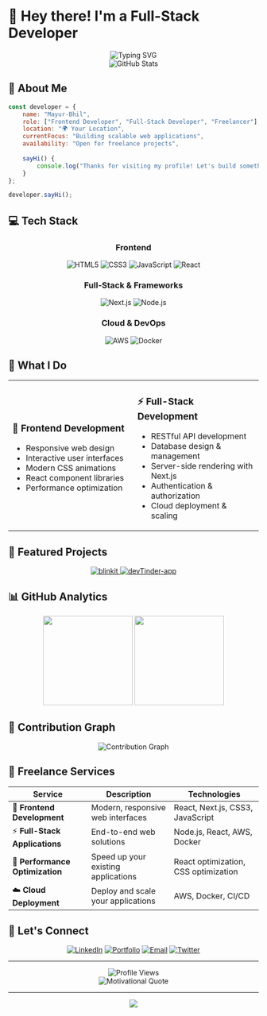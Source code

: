 # 👋 Hey there! I'm a Full-Stack Developer

<div align="center">
  <img src="https://readme-typing-svg.herokuapp.com?font=Fira+Code&size=22&duration=3000&pause=1000&color=00D9FF&center=true&vCenter=true&width=600&lines=Frontend+Developer+%F0%9F%8E%A8;Full-Stack+Developer+%F0%9F%9A%80;Freelance+Developer+%F0%9F%92%BC;Building+Amazing+Web+Experiences!" alt="Typing SVG" />
</div>

<div align="center">
  <img src="https://github-readme-stats.vercel.app/api?username=Mayur-Bhil&show_icons=true&theme=radical&hide_border=true&bg_color=0D1117" alt="GitHub Stats" />
</div>

## 🚀 About Me

```javascript
const developer = {
    name: "Mayur-Bhil",
    role: ["Frontend Developer", "Full-Stack Developer", "Freelancer"],
    location: "🌍 Your Location",
    currentFocus: "Building scalable web applications",
    availability: "Open for freelance projects",
    
    sayHi() {
        console.log("Thanks for visiting my profile! Let's build something amazing together 🚀");
    }
};

developer.sayHi();
```

## 💻 Tech Stack

<div align="center">

### Frontend
![HTML5](https://img.shields.io/badge/HTML5-%23E34F26.svg?style=for-the-badge&logo=html5&logoColor=white)
![CSS3](https://img.shields.io/badge/CSS3-%231572B6.svg?style=for-the-badge&logo=css3&logoColor=white)
![JavaScript](https://img.shields.io/badge/JavaScript-%23323330.svg?style=for-the-badge&logo=javascript&logoColor=%23F7DF1E)
![React](https://img.shields.io/badge/React-%2320232a.svg?style=for-the-badge&logo=react&logoColor=%2361DAFB)

### Full-Stack & Frameworks
![Next.js](https://img.shields.io/badge/Next.js-black?style=for-the-badge&logo=next.js&logoColor=white)
![Node.js](https://img.shields.io/badge/Node.js-6DA55F?style=for-the-badge&logo=node.js&logoColor=white)

### Cloud & DevOps
![AWS](https://img.shields.io/badge/AWS-%23FF9900.svg?style=for-the-badge&logo=amazon-aws&logoColor=white)
![Docker](https://img.shields.io/badge/Docker-%230db7ed.svg?style=for-the-badge&logo=docker&logoColor=white)

</div>

## 🎯 What I Do

<table align="center">
<tr>
<td width="50%">

### 🎨 Frontend Development
- Responsive web design
- Interactive user interfaces
- Modern CSS animations
- React component libraries
- Performance optimization

</td>
<td width="50%">

### ⚡ Full-Stack Development
- RESTful API development
- Database design & management
- Server-side rendering with Next.js
- Authentication & authorization
- Cloud deployment & scaling

</td>
</tr>
</table>

## 🌟 Featured Projects

<div align="center">
  <a href="https://github.com/Mayur-Bhil/blinkit">
    <img src="https://github-readme-stats.vercel.app/api/pin/?username=Mayur-Bhil&repo=blinkit&theme=radical&hide_border=true&bg_color=0D1117" alt="blinkit" />
  </a>
  <a href="https://github.com/Mayur-Bhil/devTinder-app">
    <img src="https://github-readme-stats.vercel.app/api/pin/?username=Mayur-Bhil&repo=devTinder-app&theme=radical&hide_border=true&bg_color=0D1117" alt="devTinder-app" />
  </a>
</div>

## 📊 GitHub Analytics

<div align="center">
  <img height="180em" src="https://github-readme-stats.vercel.app/api/top-langs/?username=Mayur-Bhil&layout=compact&theme=radical&hide_border=true&bg_color=0D1117"/>
  <img height="180em" src="https://github-readme-streak-stats.herokuapp.com/?user=Mayur-Bhil&theme=radical&hide_border=true&background=0D1117"/>
</div>

## 🎨 Contribution Graph

<div align="center">
  <img src="https://github-readme-activity-graph.vercel.app/graph?username=Mayur-Bhil&theme=react-dark&hide_border=true&bg_color=0D1117" alt="Contribution Graph" />
</div>

## 💼 Freelance Services

<div align="center">

| Service | Description | Technologies |
|---------|-------------|--------------|
| 🎨 **Frontend Development** | Modern, responsive web interfaces | React, Next.js, CSS3, JavaScript |
| ⚡ **Full-Stack Applications** | End-to-end web solutions | Node.js, React, AWS, Docker |
| 🚀 **Performance Optimization** | Speed up your existing applications | React optimization, CSS optimization |
| ☁️ **Cloud Deployment** | Deploy and scale your applications | AWS, Docker, CI/CD |

</div>

## 🤝 Let's Connect

<div align="center">
  
[![LinkedIn](https://img.shields.io/badge/LinkedIn-%230077B5.svg?style=for-the-badge&logo=linkedin&logoColor=white)](https://linkedin.com/in/mayur-bhil)
[![Portfolio](https://img.shields.io/badge/Portfolio-%23000000.svg?style=for-the-badge&logo=firefox&logoColor=#FF7139)](https://your-portfolio.com)
[![Email](https://img.shields.io/badge/Email-D14836?style=for-the-badge&logo=gmail&logoColor=white)](mailto:mayurbhil47@gmail.com)
[![Twitter](https://img.shields.io/badge/Twitter-%231DA1F2.svg?style=for-the-badge&logo=Twitter&logoColor=white)](https://twitter.com/IamMayur_01)

</div>

---

<div align="center">
  <img src="https://komarev.com/ghpvc/?username=Mayur-Bhil&color=blueviolet&style=for-the-badge" alt="Profile Views" />
</div>

<div align="center">
  <img src="https://readme-typing-svg.herokuapp.com?font=Fira+Code&size=20&duration=2000&pause=500&color=FFD700&center=true&vCenter=true&width=600&lines=💡+Building+dreams%2C+one+line+at+a+time+💡;Always+learning%2C+always+building%2C+always+improving" alt="Motivational Quote" />
</div>

---

<div align="center">
  <img src="https://capsule-render.vercel.app/api?type=waving&color=gradient&height=150&section=footer&text=Thanks%20for%20visiting!&fontSize=16&fontAlignY=65&desc=Let's%20build%20something%20amazing%20together&descAlignY=51&descAlign=center" />
</div>
